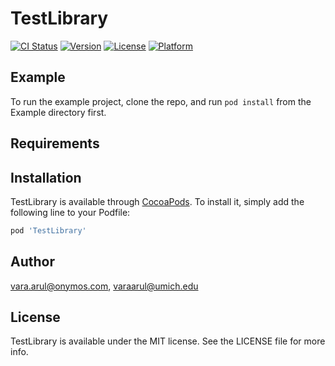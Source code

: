 # TestLibrary

[![CI Status](https://img.shields.io/travis/vara.arul@onymos.com/TestLibrary.svg?style=flat)](https://travis-ci.org/vara.arul@onymos.com/TestLibrary)
[![Version](https://img.shields.io/cocoapods/v/TestLibrary.svg?style=flat)](https://cocoapods.org/pods/TestLibrary)
[![License](https://img.shields.io/cocoapods/l/TestLibrary.svg?style=flat)](https://cocoapods.org/pods/TestLibrary)
[![Platform](https://img.shields.io/cocoapods/p/TestLibrary.svg?style=flat)](https://cocoapods.org/pods/TestLibrary)

## Example

To run the example project, clone the repo, and run `pod install` from the Example directory first.

## Requirements

## Installation

TestLibrary is available through [CocoaPods](https://cocoapods.org). To install
it, simply add the following line to your Podfile:

```ruby
pod 'TestLibrary'
```

## Author

vara.arul@onymos.com, varaarul@umich.edu

## License

TestLibrary is available under the MIT license. See the LICENSE file for more info.
